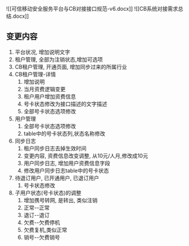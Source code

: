![[可信移动安全服务平台与CB对接接口规范-v6.docx]]
![[CB系统对接需求总结.docx]]


## 变更内容
1. 平台状况, 增加说明文字
2. 租户管理, 全部为注销状态,增加可选项
3. CB租户管理, 开通页面, 增加同步过来的所属行业
4. CB租户管理-详情
	1.  增加说明
	2.  当月资费逻辑变更
	3.  租户用户增加资费信息
	4.  号卡状态修改为接口描述的文字描述
	5.  全部号卡状态选项修改
5.  用户管理
	1.  全部号卡状态选项修改
	2.  table中的号卡状态列,状态名称修改
6.  同步日志
	1.  租户同步日志去掉生效时间
	2.  变更内容, 资费信息改变调整, 从10元/人月,修改成10元
	3.  用户同步日志, 增加用户资费信息字段
	4.  修改用户同步日志table中的号卡状态
7.  待退订用户, 已开通用户, 已退订用户
	1.  号卡状态修改
8. 子用户状态(号卡状态)的调整
	1. 增加携号转网, 是转出, 类似注销
	2. 正常--正常
	3. 退订--退订
	4. 欠费--欠费停机
	5. 欠费复机,类似正常
	6. 销号--欠费销号


